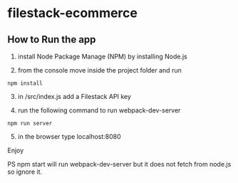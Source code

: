 # filestack-ecommerce

## How to Run the app

1. install Node Package Manage (NPM) by installing Node.js

2. from the console move inside the project folder and run

```
npm install
```
3. in /src/index.js add a Filestack API key

4. run the following command to run webpack-dev-server

```
npm run server
```

5. in the browser type localhost:8080

Enjoy


PS npm start will run webpack-dev-server but it does not fetch from node.js so ignore it.
